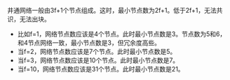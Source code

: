 井通网络一般由3f+1个节点组成。这时，最小节点数为2f+1。低于2f+1，无法共识，无法出块。
* 比如f=1，网络节点数应该是4个节点。此时最小节点数是3。节点数为5和6，和4节点网络一致，最小节点数是3，但冗余度高些。
* 当f=2，网络节点数应该是7个节点。此时最小节点数是5。
* 当f=3，网络节点数应该是10个节点。此时最小节点数是7。
* 当f=10，网络节点数应该是31个节点。此时最小节点数是21。